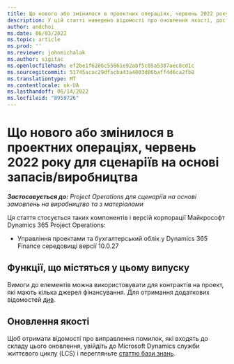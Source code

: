 ```yaml
---
title: Що нового або змінилося в проектних операціях, червень 2022 року для сценаріїв на основі запасів/виробництва
description: У цій статті наведено відомості про оновлення якості, доступні в червні 2022 року випуску проектних операцій для запасів/сценаріїв на основі виробництва.
author: andchoi
ms.date: 06/03/2022
ms.topic: article
ms.prod: ''
ms.reviewer: johnmichalak
ms.author: sigitac
ms.openlocfilehash: ef2be1f6286c55861e92abf5c85a5387aec8cd1c
ms.sourcegitcommit: 51745acac29dfacba43a4003d86baff4d6ca2fb8
ms.translationtype: MT
ms.contentlocale: uk-UA
ms.lasthandoff: 06/14/2022
ms.locfileid: "8959726"
---
```

# <a name="whats-new-or-changed-in-project-operations-june-2022-for-stockedproduction-based-scenarios"></a>Що нового або змінилося в проектних операціях, червень 2022 року для сценаріїв на основі запасів/виробництва

_**Застосовується до:** Project Operations для сценаріїв на основі замовлень на виробництво та з матеріалами_

Ця стаття стосується таких компонентів і версій корпорації Майкрософт Dynamics 365 Project Operations:

- Управління проектами та бухгалтерський облік у Dynamics 365 Finance середовищі версії 10.0.27

## <a name="features-included-in-this-release"></a>Функції, що містяться у цьому випуску

Вимоги до елементів можна використовувати для контрактів на проект, які мають кілька джерел фінансування. Для отримання додаткових відомостей [див](/multiple-funding-sources-item-req.md).

## <a name="quality-updates"></a>Оновлення якості

Щоб отримати відомості про виправлення помилок, які входять до складу цього оновлення, увійдіть до Microsoft Dynamics служби життєвого циклу (LCS) і перегляньте [статтю бази знань](https://fix.lcs.dynamics.com/Issue/Details?bugId=673271).
